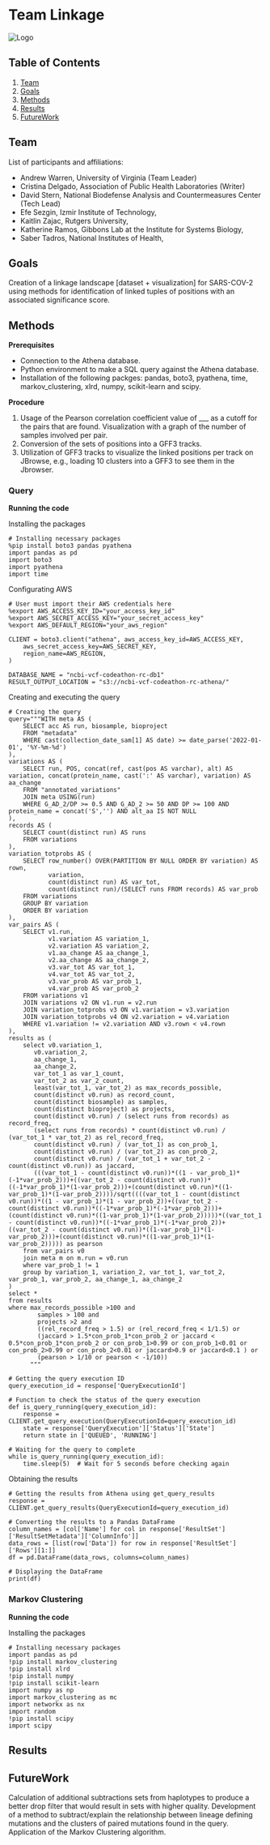 # Team Linkage
![Logo](logo.png)

## Table of Contents

1. [Team](#team)
2. [Goals](#goals)
3. [Methods](#methods)
4. [Results](#results)
5. [FutureWork](#futurework)


## Team
List of participants and affiliations:
- Andrew Warren, University of Virginia (Team Leader)
- Cristina Delgado, Association of Public Health Laboratories (Writer)
- David Stern, National Biodefense Analysis and Countermeasures Center (Tech Lead)
- Efe Sezgin, Izmir Institute of Technology,
- Kaitlin Zajac, Rutgers University,
- Katherine Ramos, Gibbons Lab at the Institute for Systems Biology,
- Saber Tadros, National Institutes of Health,

## Goals
Creation of a linkage landscape [dataset + visualization] for SARS-COV-2 using methods for identification of linked tuples of positions with an associated significance score.

## Methods
**Prerequisites**
- Connection to the Athena database.
- Python environment to make a SQL query against the Athena database.
- Installation of the following packges: pandas, boto3, pyathena, time, markov_clustering, xlrd, numpy, scikit-learn and scipy.

**Procedure**
1. Usage of the Pearson correlation coefficient value of ___ as a cutoff for the pairs that are found. Visualization with a graph of the number of samples involved per pair.
2. Conversion of the sets of positions into a GFF3 tracks.
3. Utilization of GFF3 tracks to visualize the linked positions per track on JBrowse, e.g., loading 10 clusters into a GFF3 to see them in the Jbrowser.

### Query

**Running the code**

Installing the packages
```
# Installing necessary packages
%pip install boto3 pandas pyathena
import pandas as pd
import boto3
import pyathena
import time
```

Configurating AWS
```
# User must import their AWS credentials here
%export AWS_ACCESS_KEY_ID="your_access_key_id"
%export AWS_SECRET_ACCESS_KEY="your_secret_access_key"
%export AWS_DEFAULT_REGION="your_aws_region"

CLIENT = boto3.client("athena", aws_access_key_id=AWS_ACCESS_KEY,
    aws_secret_access_key=AWS_SECRET_KEY,
    region_name=AWS_REGION,
)

DATABASE_NAME = "ncbi-vcf-codeathon-rc-db1"
RESULT_OUTPUT_LOCATION = "s3://ncbi-vcf-codeathon-rc-athena/"
```

Creating and executing the query
```
# Creating the query
query="""WITH meta AS (
    SELECT acc AS run, biosample, bioproject
    FROM "metadata"
    WHERE cast(collection_date_sam[1] AS date) >= date_parse('2022-01-01', '%Y-%m-%d')
),
variations AS (
    SELECT run, POS, concat(ref, cast(pos AS varchar), alt) AS variation, concat(protein_name, cast(':' AS varchar), variation) AS aa_change
    FROM "annotated_variations"
    JOIN meta USING(run)
    WHERE G_AD_2/DP >= 0.5 AND G_AD_2 >= 50 AND DP >= 100 AND protein_name = concat('S','') AND alt_aa IS NOT NULL
),
records AS (
    SELECT count(distinct run) AS runs
    FROM variations
),
variation_totprobs AS (
    SELECT row_number() OVER(PARTITION BY NULL ORDER BY variation) AS rown, 
           variation,
           count(distinct run) AS var_tot,
           count(distinct run)/(SELECT runs FROM records) AS var_prob
    FROM variations
    GROUP BY variation
    ORDER BY variation    
),
var_pairs AS (
    SELECT v1.run, 
           v1.variation AS variation_1, 
           v2.variation AS variation_2, 
           v1.aa_change AS aa_change_1, 
           v2.aa_change AS aa_change_2, 
           v3.var_tot AS var_tot_1, 
           v4.var_tot AS var_tot_2, 
           v3.var_prob AS var_prob_1, 
           v4.var_prob AS var_prob_2
    FROM variations v1
    JOIN variations v2 ON v1.run = v2.run
    JOIN variation_totprobs v3 ON v1.variation = v3.variation
    JOIN variation_totprobs v4 ON v2.variation = v4.variation
    WHERE v1.variation != v2.variation AND v3.rown < v4.rown
),
results as (
    select v0.variation_1,
       v0.variation_2,
       aa_change_1,
       aa_change_2,
       var_tot_1 as var_1_count,
       var_tot_2 as var_2_count,
       least(var_tot_1, var_tot_2) as max_records_possible,
       count(distinct v0.run) as record_count,
       count(distinct biosample) as samples,
       count(distinct bioproject) as projects,
       count(distinct v0.run) / (select runs from records) as record_freq,
       (select runs from records) * count(distinct v0.run) / (var_tot_1 * var_tot_2) as rel_record_freq,
       count(distinct v0.run) / (var_tot_1) as con_prob_1,
       count(distinct v0.run) / (var_tot_2) as con_prob_2,
       count(distinct v0.run) / (var_tot_1 + var_tot_2 - count(distinct v0.run)) as jaccard,
       (((var_tot_1 - count(distinct v0.run))*((1 - var_prob_1)*(-1*var_prob_2)))+((var_tot_2 - count(distinct v0.run))*((-1*var_prob_1)*(1-var_prob_2)))+(count(distinct v0.run)*((1-var_prob_1)*(1-var_prob_2))))/sqrt((((var_tot_1 - count(distinct v0.run))*((1 - var_prob_1)*(1 - var_prob_2))+((var_tot_2 - count(distinct v0.run))*((-1*var_prob_1)*(-1*var_prob_2)))+(count(distinct v0.run)*((1-var_prob_1)*(1-var_prob_2)))))*((var_tot_1 - count(distinct v0.run))*((-1*var_prob_1)*(-1*var_prob_2))+((var_tot_2 - count(distinct v0.run))*((1-var_prob_1)*(1-var_prob_2)))+(count(distinct v0.run)*((1-var_prob_1)*(1-var_prob_2))))) as pearson
    from var_pairs v0
    join meta m on m.run = v0.run
    where var_prob_1 != 1
    group by variation_1, variation_2, var_tot_1, var_tot_2, var_prob_1, var_prob_2, aa_change_1, aa_change_2
)
select *
from results
where max_records_possible >100 and
        samples > 100 and
        projects >2 and 
        ((rel_record_freq > 1.5) or (rel_record_freq < 1/1.5) or 
        (jaccard > 1.5*con_prob_1*con_prob_2 or jaccard < 0.5*con_prob_1*con_prob_2 or con_prob_1>0.99 or con_prob_1<0.01 or con_prob_2>0.99 or con_prob_2<0.01 or jaccard>0.9 or jaccard<0.1 ) or
        (pearson > 1/10 or pearson < -1/10))
      """

# Getting the query execution ID
query_execution_id = response['QueryExecutionId']

# Function to check the status of the query execution
def is_query_running(query_execution_id):
    response = CLIENT.get_query_execution(QueryExecutionId=query_execution_id)
    state = response['QueryExecution']['Status']['State']
    return state in ['QUEUED', 'RUNNING']

# Waiting for the query to complete
while is_query_running(query_execution_id):
    time.sleep(5)  # Wait for 5 seconds before checking again
```

Obtaining the results
```
# Getting the results from Athena using get_query_results
response = CLIENT.get_query_results(QueryExecutionId=query_execution_id)

# Converting the results to a Pandas DataFrame
column_names = [col['Name'] for col in response['ResultSet']['ResultSetMetadata']['ColumnInfo']]
data_rows = [list(row['Data']) for row in response['ResultSet']['Rows'][1:]]
df = pd.DataFrame(data_rows, columns=column_names)

# Displaying the DataFrame
print(df)
```

### Markov Clustering

**Running the code**

Installing the packages
```
# Installing necessary packages
import pandas as pd
!pip install markov_clustering
!pip install xlrd
!pip install numpy
!pip install scikit-learn
import numpy as np
import markov_clustering as mc
import networkx as nx
import random
!pip install scipy
import scipy
```

## Results


## FutureWork
Calculation of additional subtractions sets from haplotypes to produce a better drop filter that would result in sets with higher quality. 
Development of a method to subtract/explain the relationship between lineage defining mutations and the clusters of paired mutations found in the query. 
Application of the Markov Clustering algorithm.

